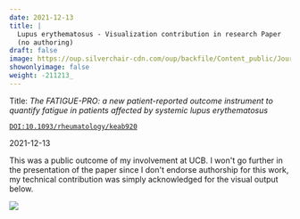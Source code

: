 ```yaml
---
date: 2021-12-13
title: |
  Lupus erythematosus - Visualization contribution in research Paper
  (no authoring)
draft: false
image: https://oup.silverchair-cdn.com/oup/backfile/Content_public/Journal/rheumatology/61/8/10.1093_rheumatology_keab920/1/keab920f2.jpeg?Expires=1663160321&Signature=PCnkGTvGkHWOJbQrRcl2bEGuttywrmljpmx23V-jdFrTA2Hm2RVH0t9GKfjWo2kD-VHPLhYnKVFTfILet-QZopNQT98yXcH6ZjD446j8gMIAGdMDChCmVcQCotgsctBVfOfGQzfQXN3hii0H1NB2dbUtFDG7CIAnHZmgqaNLCNcmRFA30OKC9ypHqkMNVUrNCW9covKRYzzak0FhAp2cvyBHHJD5cG64Zn-Q43bZ0dMg0rsPsvw2JEpEAZrmtUrekT58nCPKi7vcqh5LQ7EPnpqSifgWLvBSO-A3lacdx-nLxUNmYfW99cEtRuIMb49XyXBoQZMlxDQGCOJW1m2PkQ__&Key-Pair-Id=APKAIE5G5CRDK6RD3PGA
showonlyimage: false
weight: -211213_
---
```


Title: _The FATIGUE-PRO: a new patient-reported outcome instrument to quantify
  fatigue in patients affected by systemic lupus erythematosus_

[`DOI:10.1093/rheumatology/keab920`](https://doi.org/10.1093/rheumatology/keab920)

2021-12-13

<!--more-->

This was a public outcome of my involvement at UCB.
I won't go further in the presentation of the paper since I don't endorse
authorship for this work, my technical contribution was simply acknowledged for
the visual output below.

![](https://oup.silverchair-cdn.com/oup/backfile/Content_public/Journal/rheumatology/61/8/10.1093_rheumatology_keab920/1/keab920f2.jpeg?Expires=1663160321&Signature=PCnkGTvGkHWOJbQrRcl2bEGuttywrmljpmx23V-jdFrTA2Hm2RVH0t9GKfjWo2kD-VHPLhYnKVFTfILet-QZopNQT98yXcH6ZjD446j8gMIAGdMDChCmVcQCotgsctBVfOfGQzfQXN3hii0H1NB2dbUtFDG7CIAnHZmgqaNLCNcmRFA30OKC9ypHqkMNVUrNCW9covKRYzzak0FhAp2cvyBHHJD5cG64Zn-Q43bZ0dMg0rsPsvw2JEpEAZrmtUrekT58nCPKi7vcqh5LQ7EPnpqSifgWLvBSO-A3lacdx-nLxUNmYfW99cEtRuIMb49XyXBoQZMlxDQGCOJW1m2PkQ__&Key-Pair-Id=APKAIE5G5CRDK6RD3PGA)

[modeline]: # ( vim: set foldlevel=0 spell spelllang=en_gb: )
